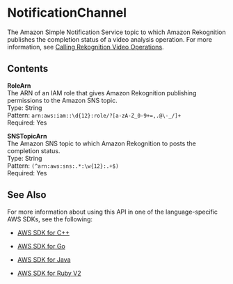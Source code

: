 # NotificationChannel<a name="API_NotificationChannel"></a>

The Amazon Simple Notification Service topic to which Amazon Rekognition publishes the completion status of a video analysis operation\. For more information, see [Calling Rekognition Video Operations](api-video.md)\.

## Contents<a name="API_NotificationChannel_Contents"></a>

 **RoleArn**   
The ARN of an IAM role that gives Amazon Rekognition publishing permissions to the Amazon SNS topic\.   
Type: String  
Pattern: `arn:aws:iam::\d{12}:role/?[a-zA-Z_0-9+=,.@\-_/]+`   
Required: Yes

 **SNSTopicArn**   
The Amazon SNS topic to which Amazon Rekognition to posts the completion status\.  
Type: String  
Pattern: `(^arn:aws:sns:.*:\w{12}:.+$)`   
Required: Yes

## See Also<a name="API_NotificationChannel_SeeAlso"></a>

For more information about using this API in one of the language\-specific AWS SDKs, see the following:

+  [AWS SDK for C\+\+](http://docs.aws.amazon.com/goto/SdkForCpp/rekognition-2016-06-27/NotificationChannel) 

+  [AWS SDK for Go](http://docs.aws.amazon.com/goto/SdkForGoV1/rekognition-2016-06-27/NotificationChannel) 

+  [AWS SDK for Java](http://docs.aws.amazon.com/goto/SdkForJava/rekognition-2016-06-27/NotificationChannel) 

+  [AWS SDK for Ruby V2](http://docs.aws.amazon.com/goto/SdkForRubyV2/rekognition-2016-06-27/NotificationChannel) 